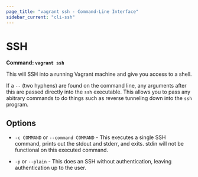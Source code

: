 ```yaml
---
page_title: "vagrant ssh - Command-Line Interface"
sidebar_current: "cli-ssh"
---
```


# SSH

**Command: `vagrant ssh`**

This will SSH into a running Vagrant machine and give you access to a shell.

If a `--` (two hyphens) are found on the command line, any arguments after
this are passed directly into the `ssh` executable. This allows you to pass
any abitrary commands to do things such as reverse tunneling down into the
`ssh` program.

## Options

* `-c COMMAND` or `--command COMMAND` - This executes a single SSH command, prints
  out the stdout and stderr, and exits. stdin will not be functional on this
  executed command.

* `-p` or `--plain` - This does an SSH without authentication, leaving
  authentication up to the user.
